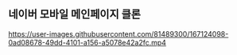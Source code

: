 ## 네이버 모바일 메인페이지 클론

https://user-images.githubusercontent.com/81489300/167124098-0ad08678-49dd-4101-a156-a5078e42a2fc.mp4
